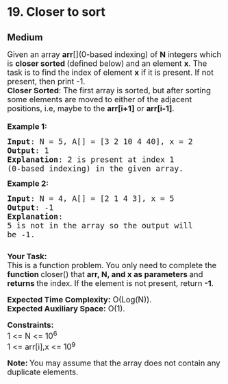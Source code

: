# 19. Closer to sort
## Medium 
<div class="problem-statement">
                <p></p><p><span style="font-size:18px">Given an array <strong>arr</strong>[](0-based indexing) of <strong>N</strong> integers which is <strong>closer sorted </strong>(defined below)<strong> </strong>and an element <strong>x</strong>. The task is to find the index of element <strong>x</strong> if it is present. If not present, then print -1.</span><br>
<span style="font-size:18px"><strong>Closer Sorted</strong>: The first array is sorted, but after sorting some elements are moved to either of the adjacent positions, i.e, maybe to the <strong>arr[i+1]</strong> or <strong>arr[i-1]</strong>.<br>
<br>
<strong>Example 1:</strong></span></p>

<pre><span style="font-size:18px"><strong>Input</strong>: N = 5, A[] = [3 2 10 4 40], x = 2
<strong>Output</strong>: 1
<strong>Explanation</strong>: 2 is present at index 1 
(0-based indexing) in the given array.</span></pre>

<p><span style="font-size:18px"><strong>Example 2:</strong></span></p>

<pre><span style="font-size:18px"><strong>Input</strong>: N = 4, A[] = [2 1 4 3], x = 5
<strong>Output</strong>: -1
<strong>Explanation</strong>: 
5 is not in the array so the output will 
be -1.
</span>
</pre>

<p><span style="font-size:18px"><strong>Your Task:</strong><br>
This is a function problem. You only need to complete the <strong>function </strong>closer() that <strong>arr, N, and x as parameters </strong>and <strong>returns </strong>the index. If the element is not present, return <strong>-1</strong>.</span><br>
<br>
<span style="font-size:18px"><strong>Expected Time Complexity:</strong>&nbsp;O(Log(N)).<br>
<strong>Expected Auxiliary Space:</strong>&nbsp;O(1).</span><br>
<br>
<span style="font-size:18px"><strong>Constraints:</strong><br>
1 &lt;= N &lt;= 10<sup>6</sup><br>
1 &lt;= arr[i],x &lt;= 10</span><sup><span style="font-size:15px">9</span></sup><br>
<br>
<span style="font-size:18px"><strong>Note:&nbsp;</strong>You may assume that the array does not contain any duplicate elements.&nbsp;</span><br>
&nbsp;</p>
 <p></p>
            </div>